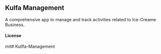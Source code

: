 ## Kulfa Management

A comprehensive app to manage and track activities related to Ice-Creame Business.

#### License

mit# Kullfa-Management
